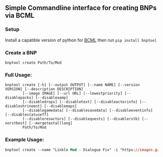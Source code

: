 ## Simple Commandline interface for creating BNPs via BCML

### Setup

Install a capatible version of python for [BCML](https://github.com/NiceneNerd/BCML/) then run `pip install bnptool`

### Create a BNP 

	bnptool create Path/To/Mod
	
### Full Usage:

	bnptool create [-h] [--output OUTPUT] [--name NAME] [--version VERSION] [--description DESCRIPTION]
            [--image IMAGE] [--url URL] [--lowestpriority] [--disablepacks] [--disableaamp]
            [--disabledrops] [--disabletext] [--disableactorinfo] [--disableshrineent] [--disablemaps]
            [--disablegamedata] [--disablesavedata] [--disableeventinfo] [--disablestatuseff]
            [--disableresactors] [--disablequests] [--disablerstb] [--norstbest] [--mergetextalllang]
            Path/To/Mod

### Example Usage:
```ps
bnptool create --name "Linkle Mod - Dialogue Fix" -i "https://images.gamebanana.com/img/ss/mods/530-90_605f95e938639.jpg" -u "https://gamebanana.com/mods/33334" -d "Linkle Mod - Dialogue Fix git-28224c4b" --version "1.5.1" --mergetextalllang C:\Users\linktlh\Desktop\Ballad\wiiu\GP
```

